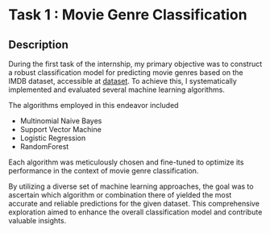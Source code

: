 # Task 1 : Movie Genre Classification 
## Description
During the first task of the internship, my primary objective was to construct a 
robust classification model for predicting movie genres based on
 the IMDB dataset, 
accessible at 
[dataset](https://www.kaggle.com/datasets/hijest/genre-classification-dataset-imdb).
To achieve this, I systematically implemented and evaluated several machine learning algorithms.

The algorithms employed in this endeavor included 
* Multinomial Naive Bayes
* Support Vector Machine
* Logistic Regression 
* RandomForest
   
Each algorithm was meticulously chosen and fine-tuned to optimize its performance in the context of movie genre classification.

By utilizing a diverse set of machine learning approaches, the goal was to ascertain which algorithm or combination there of yielded the most accurate and reliable predictions for the given dataset. This comprehensive exploration aimed to enhance the overall classification model and contribute valuable insights.
